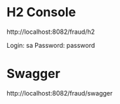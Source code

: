 # H2 Console

http://localhost:8082/fraud/h2

Login: sa
Password: password

# Swagger

http://localhost:8082/fraud/swagger